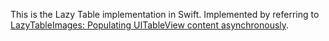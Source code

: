 This is the Lazy Table implementation in Swift.
Implemented by referring to [LazyTableImages: Populating UITableView content asynchronously](https://developer.apple.com/library/content/samplecode/LazyTableImages/Introduction/Intro.html#//apple_ref/doc/uid/DTS40009394-Intro-DontLinkElementID_2).
